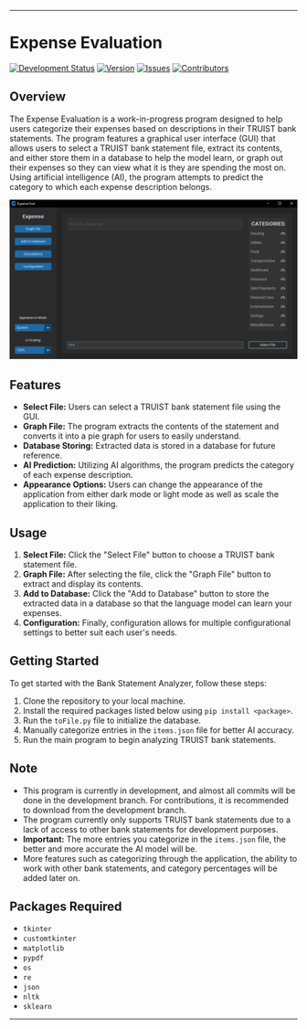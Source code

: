 * * *

Expense Evaluation 
=======================

[![Development Status](https://img.shields.io/badge/status-in%20development-yellow)](https://github.com/AnthonyP05/Audit) [![Version](https://img.shields.io/badge/version-1.0-blue)](https://github.com/AnthonyP05/Audit) [![Issues](https://img.shields.io/github/issues/AnthonyP05/Audit)](https://github.com/AnthonyP05/Audit/issues) [![Contributors](https://img.shields.io/badge/contributors-1-orange)](https://github.com/AnthonyP05/Audit/graphs/contributors)

Overview 
-------- 

The Expense Evaluation is a work-in-progress program designed to help users categorize their expenses based on descriptions in their TRUIST bank statements. The program features a graphical user interface (GUI) that allows users to select a TRUIST bank statement file, extract its contents, and either store them in a database to help the model learn, or graph out their expenses so they can view what it is they are spending the most on. Using artificial intelligence (AI), the program attempts to predict the category to which each expense description belongs.

![Expense Evaluation Screenshot](./images/Audit.png)



Features
--------

*   **Select File:** Users can select a TRUIST bank statement file using the GUI.
*   **Graph File:** The program extracts the contents of the statement and converts it into a pie graph for users to easily understand.
*   **Database Storing:** Extracted data is stored in a database for future reference.
*   **AI Prediction:** Utilizing AI algorithms, the program predicts the category of each expense description.
*   **Appearance Options:** Users can change the appearance of the application from either dark mode or light mode as well as scale the application to their liking.

Usage
-----

1.  **Select File:** Click the "Select File" button to choose a TRUIST bank statement file.
2.  **Graph File:** After selecting the file, click the "Graph File" button to extract and display its contents.
3.  **Add to Database:** Click the "Add to Database" button to store the extracted data in a database so that the language model can learn your expenses.
4.  **Configuration:** Finally, configuration allows for multiple configurational settings to better suit each user's needs.

Getting Started
---------------

To get started with the Bank Statement Analyzer, follow these steps:

1.  Clone the repository to your local machine.
2.  Install the required packages listed below using `pip install <package>`.
3.  Run the `toFile.py` file to initialize the database.
4.  Manually categorize entries in the `items.json` file for better AI accuracy.
5.  Run the main program to begin analyzing TRUIST bank statements.

Note 
----

*   This program is currently in development, and almost all commits will be done in the development branch. For contributions, it is recommended to download from the development branch.
*   The program currently only supports TRUIST bank statements due to a lack of access to other bank statements for development purposes.
*   **Important:** The more entries you categorize in the `items.json` file, the better and more accurate the AI model will be.
*   More features such as categorizing through the application, the ability to work with other bank statements, and category percentages will be added later on.

Packages Required
-----------------

*   `tkinter`
*   `customtkinter`
*   `matplotlib`
*   `pypdf`
*   `os`
*   `re`
*   `json`
*   `nltk`
*   `sklearn`

*** 